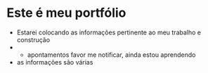 # Este é meu portfólio
- Estarei colocando as informações pertinente ao meu trabalho e construção
- - apontamentos favor me notificar, ainda estou aprendendo
- as informações são várias
